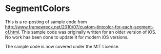 SegmentColors
=============

This is a re-posting of sample code from http://www.framewreck.net/2010/07/custom-tintcolor-for-each-segment-of.html. This sample code was originally written for an older version of iOS. No work has been done to update it for modern iOS versions.

The sample code is now covered under the MIT License.
